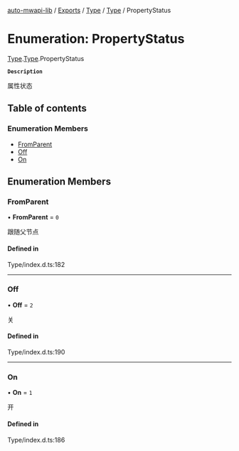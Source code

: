 [auto-mwapi-lib](../README.md) / [Exports](../modules.md) / [Type](../modules/Type.md) / [Type](../modules/Type.Type.md) / PropertyStatus

# Enumeration: PropertyStatus

[Type](../modules/Type.md).[Type](../modules/Type.Type.md).PropertyStatus

**`Description`**

属性状态

## Table of contents

### Enumeration Members

- [FromParent](Type.Type.PropertyStatus.md#fromparent)
- [Off](Type.Type.PropertyStatus.md#off)
- [On](Type.Type.PropertyStatus.md#on)

## Enumeration Members

### FromParent

• **FromParent** = ``0``

跟随父节点

#### Defined in

Type/index.d.ts:182

___

### Off

• **Off** = ``2``

关

#### Defined in

Type/index.d.ts:190

___

### On

• **On** = ``1``

开

#### Defined in

Type/index.d.ts:186
